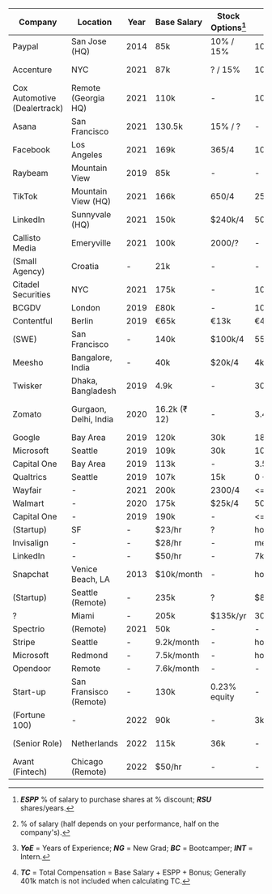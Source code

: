 Company | Location | Year | Base Salary | Stock Options[^1] | Bonus[^2] | 401k Match | YoE[^3] | TC[^4]
------- | -------- | ---- | ----------- | ----------------- | --------- | ---------- | ------- | ------
Paypal | San Jose (HQ) | 2014 | 85k | 10% / 15% | 10% | 4% | NG | ~95k
Accenture | NYC | 2021 | 87k | ? / 15% | 10k +1k | <= 6% | NG | 98k
Cox Automotive (Dealertrack) | Remote (Georgia HQ) | 2021 | 110k | - | 10% | 6% (2% free) | ~2 | ~120k
Asana | San Francisco | 2021 | 130.5k | 15% / ? | - | - | BC | 130.5k
Facebook | Los Angeles | 2021 | 169k | 365/4 | 10% +70k | - | E4 | ~347k
Raybeam | Mountain View | 2019 | 85k | - | - | - | 0 | 85k
TikTok | Mountain View (HQ) | 2021 | 166k | 650/4 | 25% +100k | - | 2 | 326k / 240k
LinkedIn | Sunnyvale (HQ) | 2021 | 150k | $240k/4 | 50k | - | 2 | 275k / 225k
Callisto Media | Emeryville | 2021 | 100k | 2000/? | - | - | 0 | 100k
(Small Agency) | Croatia | - | 21k | - | - | - | 1.5 | 21k (USD)
Citadel Securities | NYC | 2021 | 175k | - | 100k +150k | - | NG | 425k
BCGDV | London | 2019 | £80k | - | 10-20% +£10k | - | - | ~£98k
Contentful | Berlin | 2019 | €65k | €13k | €4k | - | - | €82k
(SWE) | San Francisco | - | 140k | $100k/4 | 55k | - | NG | 220k
Meesho | Bangalore, India | - | 40k | $20k/4 | 4k | - | 2.3 | 49k
Twisker | Dhaka, Bangladesh | 2019 | 4.9k | - | 30% | - | 8 | 6.4k
Zomato | Gurgaon, Delhi, India | 2020 | 16.2k (₹ 12) | - | 3.4k (₹ 2.5) | - | NG | 19.6k (₹ 14.5)
Google | Bay Area | 2019 | 120k | 30k | 18k +25k | - | NG | 168k
Microsoft | Seattle | 2019 | 109k | 30k | 10.9k +40.5k | - | NG | 149.9k
Capital One | Bay Area | 2019 | 113k | - | 3.5k +26.5k | - | NG | 116.5k
Qualtrics | Seattle | 2019 | 107k | 15k | 0 +12.5k | - | NG | 122k
Wayfair | - | 2021 | 200k | 2300/4 | <= 40k +40k | - | 25 | ~450k
Walmart | - | 2020 | 175k | $25k/4 | 50k (2yrs) | - | 24 | ~225k
Capital One | - | 2019 | 190k | - | <= 44k +30k | - | 23 | 238k
(Startup) | SF | - | $23/hr | ? | housing+food | - | INT | -
Invisalign | - | - | $28/hr | - | medical+vision+dental | - | INT | -
LinkedIn | - | - | $50/hr | - | 7k | - | INT | -
Snapchat | Venice Beach, LA | 2013 | $10k/month | - | housing+food+phone | - | INT | -
(Startup) | Seattle (Remote) | - | 235k | ? | $85k | - | L5 | 320k
? | Miami | - | 205k | $135k/yr | 30k | - | Senior | 370k
Spectrio | (Remote) | 2021 | 50k | - | - | - | BC | 50k
Stripe | Seattle | - | 9.2k/month | - | housing+food | - | INT | -
Microsoft | Redmond | - | 7.5k/month | - | housing | - | INT | -
Opendoor | Remote | - | 7.6k/month | - | - | - | INT | -
Start-up | San Fransisco (Remote) | - | 130k | 0.23% equity | - | - | - | 130k
(Fortune 100) | - | 2022 | 90k | - | 3k | - | < 1 | 93k
(Senior Role) | Netherlands | 2022 | 115k | 36k | - | - | > 5 | € 151k
Avant (Fintech) | Chicago (Remote) | 2022 | $50/hr | - | - | - | INT | -


[^1]: _**ESPP**_ % of salary to purchase shares at % discount; _**RSU**_ shares/years.
[^2]: % of salary (half depends on your performance, half on the company's).
[^3]: _**YoE**_ = Years of Experience; _**NG**_ = New Grad; _**BC**_ = Bootcamper; _**INT**_ = Intern.
[^4]: _**TC**_ = Total Compensation = Base Salary + ESPP + Bonus; Generally 401k match is not included when calculating TC.
